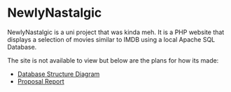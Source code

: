 # NewlyNastalgic

NewlyNastalgic is a uni project that was kinda meh. It is a PHP website that displays a selection of movies similar to IMDB using a local Apache SQL Database.

The site is not available to view but below are the plans for how its made:

- [Database Structure Diagram](https://drive.google.com/file/d/1VmEm1PsWiDWN8RdBaxGpOYF6-hdybqB0/view?usp=sharing)
- [Proposal Report](https://docs.google.com/document/d/1Fu7Yx0TAB9ZIohBBNFgZEx094GoUiNPgPy3XMMlLZ1E/edit?usp=sharing)
